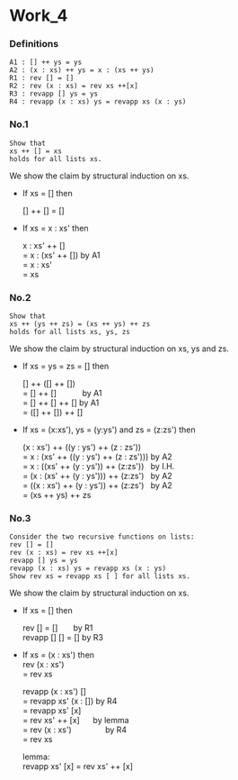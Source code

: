 # Work_4

### Definitions

```
A1 : [] ++ ys = ys
A2 : (x : xs) ++ ys = x : (xs ++ ys)
R1 : rev [] = []
R2 : rev (x : xs) = rev xs ++[x]
R3 : revapp [] ys = ys
R4 : revapp (x : xs) ys = revapp xs (x : ys)
```

### No.1

```
Show that
xs ++ [] = xs
holds for all lists xs.
```

We show the claim by structural induction on xs.

- If xs = [] then

  [] ++ [] = []

- If xs = x : xs' then

  x : xs' ++ []  
  = x : (xs' ++ []) by A1  
  = x : xs'  
  = xs

### No.2

```
Show that
xs ++ (ys ++ zs) = (xs ++ ys) ++ zs
holds for all lists xs, ys, zs
```

We show the claim by structural induction on xs, ys and zs.

- If xs = ys = zs = [] then

  [] ++ ([] ++ [])  
  = [] ++ [] &emsp;&emsp;&emsp;by A1  
  = [] ++ [] ++ [] by A1  
  = ([] ++ []) ++ []

- If xs = (x:xs'), ys = (y:ys') and zs = (z:zs') then

  (x : xs') ++ ((y : ys') ++ (z : zs'))  
  = x : (xs' ++ ((y : ys') ++ (z : zs'))) by A2  
  = x : ((xs' ++ (y : ys')) ++ (z:zs')) &nbsp;&nbsp;by I.H.  
  = (x : (xs' ++ (y : ys'))) ++ (z:zs') &nbsp;&nbsp;by A2  
  = ((x : xs') ++ (y : ys')) ++ (z:zs') &nbsp;&nbsp;by A2  
  = (xs ++ ys) ++ zs

### No.3

```
Consider the two recursive functions on lists:
rev [] = []
rev (x : xs) = rev xs ++[x]
revapp [] ys = ys
revapp (x : xs) ys = revapp xs (x : ys)
Show rev xs = revapp xs [ ] for all lists xs.
```

We show the claim by structural induction on xs.

- If xs = [] then

  rev [] = [] &nbsp;&nbsp;&nbsp;&nbsp;&nbsp;&nbsp;by R1  
  revapp [] [] = [] by R3

- If xs = (x : xs') then  
  rev (x : xs')  
  = rev xs

  revapp (x : xs') []  
  = revapp xs' (x : []) by R4  
  = revapp xs' [x]  
  = rev xs' ++ [x] &nbsp;&nbsp;&nbsp;&nbsp; by lemma  
  = rev (x : xs') &emsp;&emsp;&emsp;&emsp;by R4  
  = rev xs

  lemma:  
   revapp xs' [x] = rev xs' ++ [x]
